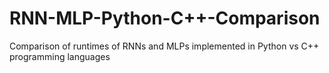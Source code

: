# RNN-MLP-Python-C++-Comparison
Comparison of runtimes of RNNs and MLPs implemented in Python vs C++ programming languages
